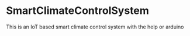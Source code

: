 # SmartClimateControlSystem
This is an IoT based smart climate control system with the help or arduino

